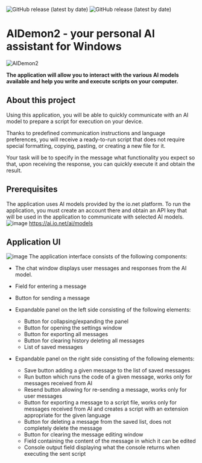 ![GitHub release (latest by date)](https://img.shields.io/github/v/release/Mysttic/AIDemon2)
![GitHub release (latest by date)](https://img.shields.io/github/v/release/Mysttic/AIDemon2?include_prereleases)

# AIDemon2 - your personal AI assistant for Windows

![AIDemon2](https://github.com/user-attachments/assets/adf0c421-980d-42c7-a3db-ba903d47b441)

**The application will allow you to interact with the various AI models available and help you write and execute scripts on your computer.**

## About this project

Using this application, you will be able to quickly communicate with an AI model to prepare a script for execution on your device.

Thanks to predefined communication instructions and language preferences, you will receive a ready-to-run script that does not require special formatting, copying, pasting, or creating a new file for it. 

Your task will be to specify in the message what functionality you expect so that, upon receiving the response, you can quickly execute it and obtain the result.

## Prerequisites
The application uses AI models provided by the io.net platform. 
To run the application, you must create an account there and obtain an API key that will be used in the application to communicate with selected AI models.
![image](https://github.com/user-attachments/assets/019d2c6b-b8ce-4192-8a19-f819489e36c6)
https://ai.io.net/ai/models

## Application UI
![image](https://github.com/user-attachments/assets/5fab1ef0-5b8a-4657-8118-cac22bd817ae)
The application interface consists of the following components:
- The chat window displays user messages and responses from the AI ​​model.

- Field for entering a message
- Button for sending a message

- Expandable panel on the left side consisting of the following elements:
  - Button for collapsing/expanding the panel
  - Button for opening the settings window
  - Button for exporting all messages
  - Button for clearing history deleting all messages
  - List of saved messages

- Expandable panel on the right side consisting of the following elements:
  - Save button adding a given message to the list of saved messages
  - Run button which runs the code of a given message, works only for messages received from AI
  - Resend button allowing for re-sending a message, works only for user messages
  - Button for exporting a message to a script file, works only for messages received from AI and creates a script with an extension appropriate for the given language
  - Button for deleting a message from the saved list, does not completely delete the message
  - Button for clearing the message editing window
  - Field containing the content of the message in which it can be edited
  - Console output field displaying what the console returns when executing the sent script
